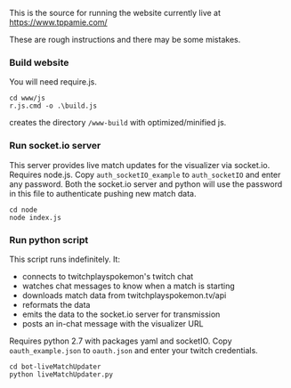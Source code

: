 This is the source for running the website currently live at https://www.tppamie.com/

These are rough instructions and there may be some mistakes.  

### Build website

You will need require.js.
```
cd www/js
r.js.cmd -o .\build.js
```

creates the directory `/www-build` with optimized/minified js. 

### Run socket.io server
This server provides live match updates for the visualizer via socket.io.
Requires node.js.
Copy `auth_socketIO_example` to `auth_socketIO` and enter any password. Both the socket.io server and python will use the password in this file to authenticate pushing new match data.  
```
cd node
node index.js
```

### Run python script
This script runs indefinitely.  It:
- connects to twitchplayspokemon's twitch chat
- watches chat messages to know when a match is starting
- downloads match data from twitchplayspokemon.tv/api
- reformats the data
- emits the data to the socket.io server for transmission
- posts an in-chat message with the visualizer URL 

Requires python 2.7 with packages yaml and socketIO.
Copy `oauth_example.json` to `oauth.json` and enter your twitch credentials. 
```
cd bot-liveMatchUpdater
python liveMatchUpdater.py
```